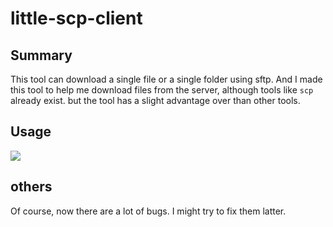 # little-scp-client

## Summary
This tool can download a single file or a single folder using sftp. And I made this tool to help me download files from the server, although tools like `scp` already exist. but the tool has a slight advantage over than other tools.

## Usage
![](https://cdn.zmcicloud.cn/photos/20230509213938.png)

## others
Of course, now there are a lot of bugs. I might try to fix them latter.

